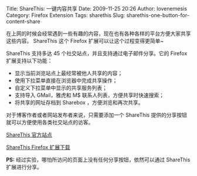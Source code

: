 Title: ShareThis: 一键内容共享
Date: 2009-11-25 20:26
Author: lovenemesis
Category: Firefox Extension
Tags: sharethis
Slug: sharethis-one-button-for-content-share

在上网的时候会经常遇到一些有趣的内容，现在也有各种各样的平台方便大家共享这些内容。
ShareThis 这个 Firefox 扩展可以让这个过程变得更简单~

ShareThis 支持多达 45 个社交站点，并且支持通过电子邮件分享。它的 Firefox
扩展支持以下功能：

-   显示当前浏览站点上最经常被他人共享的内容；
-   使用下拉菜单直接在浏览器中完成共享操作；
-   自定义下拉菜单中显示的共享服务列表；
-   支持导入 GMail，雅虎和 M$ 联系人列表，方便共享时快速搜索；
-   将共享的网址存档到 Sharebox ，方便浏览和再次共享。

对于博客作者或者网站发布者来说，只需要添加一个 ShareThis
提供的分享按钮就可以方便使用各类社交站点的访客。

[ShareThis 官方站点](http://sharethis.com/)

[ShareThis Firefox
扩展下载](https://addons.mozilla.org/en-US/firefox/addon/5000)

**PS:** 经过实验，哪怕所访问的页面上没有任何分享按钮，依然可以通过
ShareThis 扩展进行分享。
